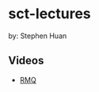 # sct-lectures
by: Stephen Huan

## Videos

- [RMQ](https://www.youtube.com/watch?v=wqfwPICt-Tg&feature=youtu.be)

